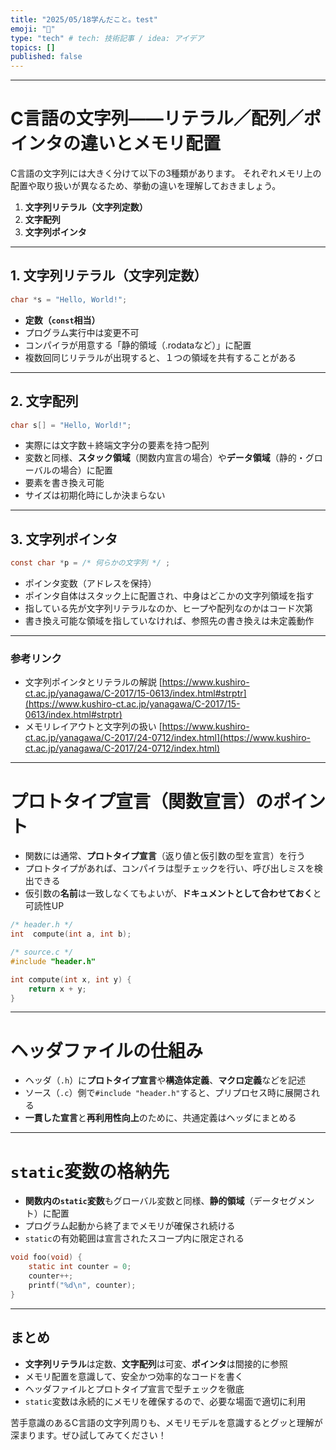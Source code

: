 ```yaml
---
title: "2025/05/18学んだこと。test"
emoji: "💬"
type: "tech" # tech: 技術記事 / idea: アイデア
topics: []
published: false
---
```


---
# C言語の文字列――リテラル／配列／ポインタの違いとメモリ配置

C言語の文字列には大きく分けて以下の3種類があります。
それぞれメモリ上の配置や取り扱いが異なるため、挙動の違いを理解しておきましょう。

1. **文字列リテラル（文字列定数）**
2. **文字配列**
3. **文字列ポインタ**

---

## 1. 文字列リテラル（文字列定数）

```c
char *s = "Hello, World!";
```

* **定数（`const`相当）**
* プログラム実行中は変更不可
* コンパイラが用意する「静的領域（.rodataなど）」に配置
* 複数回同じリテラルが出現すると、１つの領域を共有することがある

---

## 2. 文字配列

```c
char s[] = "Hello, World!";
```

* 実際には文字数＋終端文字分の要素を持つ配列
* 変数と同様、**スタック領域**（関数内宣言の場合）や**データ領域**（静的・グローバルの場合）に配置
* 要素を書き換え可能
* サイズは初期化時にしか決まらない

---

## 3. 文字列ポインタ

```c
const char *p = /* 何らかの文字列 */ ;
```

* ポインタ変数（アドレスを保持）
* ポインタ自体はスタック上に配置され、中身はどこかの文字列領域を指す
* 指している先が文字列リテラルなのか、ヒープや配列なのかはコード次第
* 書き換え可能な領域を指していなければ、参照先の書き換えは未定義動作

---

### 参考リンク

* 文字列ポインタとリテラルの解説
  [https://www.kushiro-ct.ac.jp/yanagawa/C-2017/15-0613/index.html#strptr](https://www.kushiro-ct.ac.jp/yanagawa/C-2017/15-0613/index.html#strptr)
* メモリレイアウトと文字列の扱い
  [https://www.kushiro-ct.ac.jp/yanagawa/C-2017/24-0712/index.html](https://www.kushiro-ct.ac.jp/yanagawa/C-2017/24-0712/index.html)

---

# プロトタイプ宣言（関数宣言）のポイント

* 関数には通常、**プロトタイプ宣言**（返り値と仮引数の型を宣言）を行う
* プロトタイプがあれば、コンパイラは型チェックを行い、呼び出しミスを検出できる
* 仮引数の**名前**は一致しなくてもよいが、**ドキュメントとして合わせておく**と可読性UP

```c
/* header.h */
int  compute(int a, int b);

/* source.c */
#include "header.h"

int compute(int x, int y) {
    return x + y;
}
```

---

# ヘッダファイルの仕組み

* ヘッダ（`.h`）に**プロトタイプ宣言**や**構造体定義**、**マクロ定義**などを記述
* ソース（`.c`）側で`#include "header.h"`すると、プリプロセス時に展開される
* **一貫した宣言**と**再利用性向上**のために、共通定義はヘッダにまとめる

---

# `static`変数の格納先

* **関数内の`static`変数**もグローバル変数と同様、**静的領域**（データセグメント）に配置
* プログラム起動から終了までメモリが確保され続ける
* `static`の有効範囲は宣言されたスコープ内に限定される

```c
void foo(void) {
    static int counter = 0;
    counter++;
    printf("%d\n", counter);
}
```

---

## まとめ

* **文字列リテラル**は定数、**文字配列**は可変、**ポインタ**は間接的に参照
* メモリ配置を意識して、安全かつ効率的なコードを書く
* ヘッダファイルとプロトタイプ宣言で型チェックを徹底
* `static`変数は永続的にメモリを確保するので、必要な場面で適切に利用

苦手意識のあるC言語の文字列周りも、メモリモデルを意識するとグッと理解が深まります。ぜひ試してみてください！
